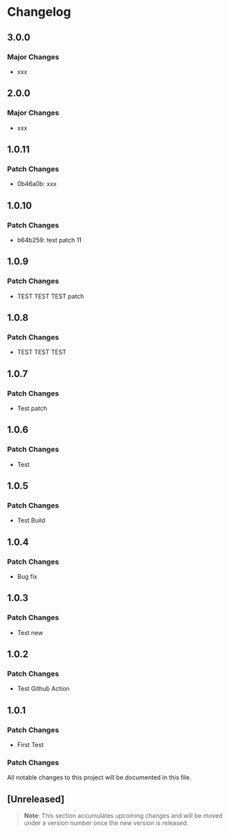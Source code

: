 # Changelog

## 3.0.0

### Major Changes

- xxx

## 2.0.0

### Major Changes

- xxx

## 1.0.11

### Patch Changes

- 0b46a0b: xxx

## 1.0.10

### Patch Changes

- b64b259: test patch 11

## 1.0.9

### Patch Changes

- TEST TEST TEST patch

## 1.0.8

### Patch Changes

- TEST TEST TEST

## 1.0.7

### Patch Changes

- Test patch

## 1.0.6

### Patch Changes

- Test

## 1.0.5

### Patch Changes

- Test Build

## 1.0.4

### Patch Changes

- Bug fix

## 1.0.3

### Patch Changes

- Test new

## 1.0.2

### Patch Changes

- Test Github Action

## 1.0.1

### Patch Changes

- First Test

### Patch Changes

All notable changes to this project will be documented in this file.

## [Unreleased]

> **Note**: This section accumulates upcoming changes and will be moved under a version number once the new version is released.
